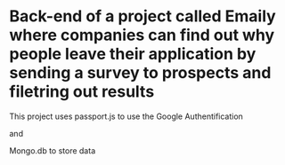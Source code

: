 # Back-end of a project called Emaily where companies can find out why people leave their application by sending a survey to prospects and filetring out results

This project uses passport.js to use the Google Authentification 

and

Mongo.db to store data

